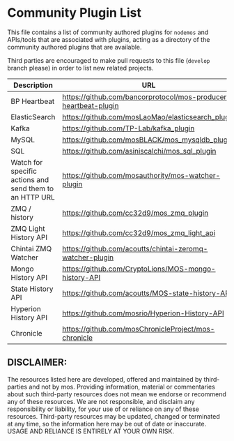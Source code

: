 # Community Plugin List

This file contains a list of community authored plugins for `nodemos` and APIs/tools that are associated with plugins, acting as a directory of the community authored plugins that are available.

Third parties are encouraged to make pull requests to this file (`develop` branch please) in order to list new related projects.

| Description | URL |
| ----------- | --- |
| BP Heartbeat  | https://github.com/bancorprotocol/mos-producer-heartbeat-plugin |
| ElasticSearch | https://github.com/mosLaoMao/elasticsearch_plugin |
| Kafka | https://github.com/TP-Lab/kafka_plugin |
| MySQL | https://github.com/mosBLACK/mos_mysqldb_plugin |
| SQL | https://github.com/asiniscalchi/mos_sql_plugin |
| Watch for specific actions and send them to an HTTP URL | https://github.com/mosauthority/mos-watcher-plugin |
| ZMQ / history | https://github.com/cc32d9/mos_zmq_plugin |
| ZMQ Light History API | https://github.com/cc32d9/mos_zmq_light_api |
| Chintai ZMQ Watcher | https://github.com/acoutts/chintai-zeromq-watcher-plugin |
| Mongo History API | https://github.com/CryptoLions/MOS-mongo-history-API |
| State History API | https://github.com/acoutts/MOS-state-history-API |
| Hyperion History API | https://github.com/mosrio/Hyperion-History-API |
| Chronicle	| https://github.com/mosChronicleProject/mos-chronicle |

## DISCLAIMER:

The resources listed here are developed, offered and maintained by third-parties and not by mos. Providing information, material or commentaries about such third-party resources does not mean we endorse or recommend any of these resources. We are not responsible, and disclaim any responsibility or liability, for your use of or reliance on any of these resources. Third-party resources may be updated, changed or terminated at any time, so the information here may be out of date or inaccurate.  USAGE AND RELIANCE IS ENTIRELY AT YOUR OWN RISK.
